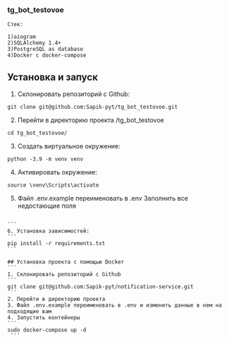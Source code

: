 ### tg_bot_testovoe
```
Стек:

1)aiogram
2)SQLAlchemy 1.4+
3)PostgreSQL as database
4)Docker с docker-compose
```

## Установка и запуск

1. Склонировать репозиторий с Github:

````
git clone git@github.com:Sapik-pyt/tg_bot_testovoe.git
````
2. Перейти в директорию проекта
/tg_bot_testovoe
````
cd tg_bot_testovoe/
````
3. Создать виртуальное окружение:

````
python -3.9 -m venv venv
````

4. Активировать окружение: 

````
source \venv\Scripts\activate
````
5. Файл .env.example переименовать в .env
   Заполнить все недостающие поля
````

```
6. Установка зависимостей:
```
pip install -r requirements.txt
```

## Установка проекта с помощью Docker
```
1. Склонировать репозиторий с Github
```
git clone git@github.com:Sapik-pyt/notification-service.git
```
2. Перейти в директорию проекта
3. Файл .env.example переименовать в .env и изменить данные в нем на подходящие вам 
4. Запустить контейнеры 
``` 
sudo docker-compose up -d
 ```
